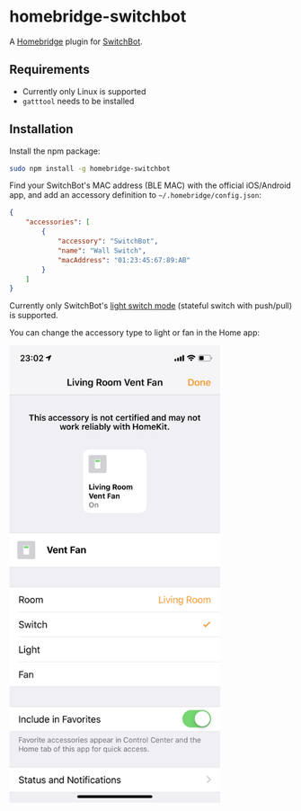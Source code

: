 # homebridge-switchbot

A [Homebridge](https://github.com/nfarina/homebridge) plugin for [SwitchBot](https://www.switch-bot.com).

## Requirements

* Currently only Linux is supported
* `gatttool` needs to be installed

## Installation

Install the npm package:

```bash
sudo npm install -g homebridge-switchbot
```

Find your SwitchBot's MAC address (BLE MAC) with the official iOS/Android app, and add an accessory definition to `~/.homebridge/config.json`:

```json
{
    "accessories": [
        {
            "accessory": "SwitchBot",
            "name": "Wall Switch",
            "macAddress": "01:23:45:67:89:AB"
        }
    ]
}
```

Currently only SwitchBot's [light switch mode](https://www.youtube.com/watch?v=Jy_0bfCF8_M) (stateful switch with push/pull) is supported.

You can change the accessory type to light or fan in the Home app:

<img src="homeapp.png" width="375">

